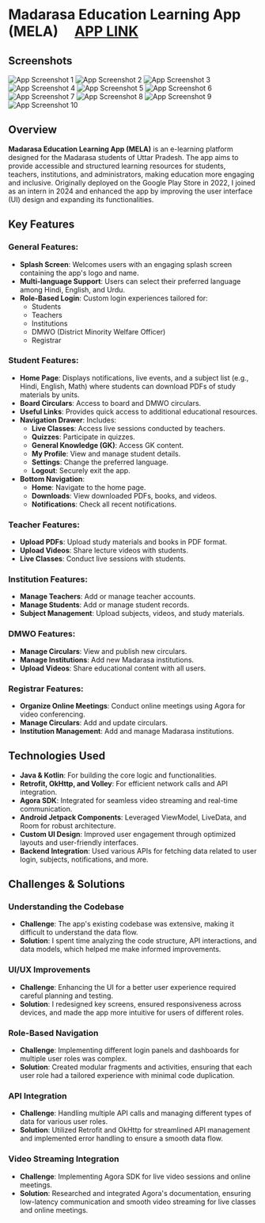 # Madarasa Education Learning App (MELA) &nbsp;&nbsp;&nbsp;&nbsp;[APP LINK](https://play.google.com/store/apps/details?id=com.azad.e_learningmadarsha)


## Screenshots

![App Screenshot 1](https://play-lh.googleusercontent.com/xfQXnwnLa8rPATW1ACaX4Mw87BqrtpykWEf7VfMVSFYlSPm9eOk86VVQwjwN1Gt15Q=w1052-h592-rw)
![App Screenshot 2](https://play-lh.googleusercontent.com/OpvtD9klpEVcingTJNt7VdAttNQaUzmaMTgDHBbyPeB_VK437rkUvn1sUBCouP68eKLD=w1052-h592-rw)
![App Screenshot 3](https://play-lh.googleusercontent.com/RoCzMidlUjWWCxYsqdtHEOcZnI6Z_YZyHauC4DLBvYxO6OBOxXkWxNCKcTg99Y4xkvk=w1052-h592-rw)
![App Screenshot 4](https://play-lh.googleusercontent.com/clI80wf7lugEBVDrA8K5H-ah0bxNfRq9R8_8p7BnlWDskrfRXRQ5P07d_1LSTNj9OMI=w1052-h592-rw)
![App Screenshot 5](https://play-lh.googleusercontent.com/8WhtPc0AW_GYpkU9-BrFtZOojhyD9dKHGUGPawiY1i-cVT3mP-P977C1M6RpMDXeQ6c=w1052-h592-rw)
![App Screenshot 6](https://play-lh.googleusercontent.com/hXko074uYgtf8xOrKCNJCtqVR9Y0g5xk4E-dXUnpNrO2yTC1IZI78gbDB-tB1xfHhKWv=w1052-h592-rw)
![App Screenshot 7](https://play-lh.googleusercontent.com/d9LGq2uPeJVTX7zhoh-IIZ2-8cuq2w3tl7T89WRKN2jcbRC8yCFOSpehaTgdqsSy0FI=w1052-h592-rw)
![App Screenshot 8](https://play-lh.googleusercontent.com/8RE39oW0kuUct11KXldnrpXF-G599OKMfi3Ymoqd4C-g1h4FFqpnUk8wskjIeuLOoIk=w1052-h592-rw)
![App Screenshot 9](https://play-lh.googleusercontent.com/hiaiWjfQjfFd1pdy6-ujCfGKN-7ix0HNqfC2XNzJS5PJOVB-rD75P5ljXoeVISnYJdU=w1052-h592-rw)
![App Screenshot 10](https://play-lh.googleusercontent.com/cNsgMPKy6gkhyaFbtNjU9_PTXv0qUqKxa_rOkvH6Wa6-_GIVGdlkTTmJVL_K4ekJFRmc=w1052-h592-rw)


## Overview

**Madarasa Education Learning App (MELA)** is an e-learning platform designed for the Madarasa students of Uttar Pradesh. The app aims to provide accessible and structured learning resources for students, teachers, institutions, and administrators, making education more engaging and inclusive. Originally deployed on the Google Play Store in 2022, I joined as an intern in 2024 and enhanced the app by improving the user interface (UI) design and expanding its functionalities.

## Key Features

### General Features:
- **Splash Screen**: Welcomes users with an engaging splash screen containing the app's logo and name.
- **Multi-language Support**: Users can select their preferred language among Hindi, English, and Urdu.
- **Role-Based Login**: Custom login experiences tailored for:
  - Students
  - Teachers
  - Institutions
  - DMWO (District Minority Welfare Officer)
  - Registrar

### Student Features:
- **Home Page**: Displays notifications, live events, and a subject list (e.g., Hindi, English, Math) where students can download PDFs of study materials by units.
- **Board Circulars**: Access to board and DMWO circulars.
- **Useful Links**: Provides quick access to additional educational resources.
- **Navigation Drawer**: Includes:
  - **Live Classes**: Access live sessions conducted by teachers.
  - **Quizzes**: Participate in quizzes.
  - **General Knowledge (GK)**: Access GK content.
  - **My Profile**: View and manage student details.
  - **Settings**: Change the preferred language.
  - **Logout**: Securely exit the app.
- **Bottom Navigation**:
  - **Home**: Navigate to the home page.
  - **Downloads**: View downloaded PDFs, books, and videos.
  - **Notifications**: Check all recent notifications.

### Teacher Features:
- **Upload PDFs**: Upload study materials and books in PDF format.
- **Upload Videos**: Share lecture videos with students.
- **Live Classes**: Conduct live sessions with students.

### Institution Features:
- **Manage Teachers**: Add or manage teacher accounts.
- **Manage Students**: Add or manage student records.
- **Subject Management**: Upload subjects, videos, and study materials.

### DMWO Features:
- **Manage Circulars**: View and publish new circulars.
- **Manage Institutions**: Add new Madarasa institutions.
- **Upload Videos**: Share educational content with all users.

### Registrar Features:
- **Organize Online Meetings**: Conduct online meetings using Agora for video conferencing.
- **Manage Circulars**: Add and update circulars.
- **Institution Management**: Add and manage Madarasa institutions.

## Technologies Used

- **Java & Kotlin**: For building the core logic and functionalities.
- **Retrofit, OkHttp, and Volley**: For efficient network calls and API integration.
- **Agora SDK**: Integrated for seamless video streaming and real-time communication.
- **Android Jetpack Components**: Leveraged ViewModel, LiveData, and Room for robust architecture.
- **Custom UI Design**: Improved user engagement through optimized layouts and user-friendly interfaces.
- **Backend Integration**: Used various APIs for fetching data related to user login, subjects, notifications, and more.

## Challenges & Solutions

### Understanding the Codebase
- **Challenge**: The app's existing codebase was extensive, making it difficult to understand the data flow.
- **Solution**: I spent time analyzing the code structure, API interactions, and data models, which helped me make informed improvements.

### UI/UX Improvements
- **Challenge**: Enhancing the UI for a better user experience required careful planning and testing.
- **Solution**: I redesigned key screens, ensured responsiveness across devices, and made the app more intuitive for users of different roles.

### Role-Based Navigation
- **Challenge**: Implementing different login panels and dashboards for multiple user roles was complex.
- **Solution**: Created modular fragments and activities, ensuring that each user role had a tailored experience with minimal code duplication.

### API Integration
- **Challenge**: Handling multiple API calls and managing different types of data for various user roles.
- **Solution**: Utilized Retrofit and OkHttp for streamlined API management and implemented error handling to ensure a smooth data flow.

### Video Streaming Integration
- **Challenge**: Implementing Agora SDK for live video sessions and online meetings.
- **Solution**: Researched and integrated Agora's documentation, ensuring low-latency communication and smooth video streaming for live classes and online meetings.

